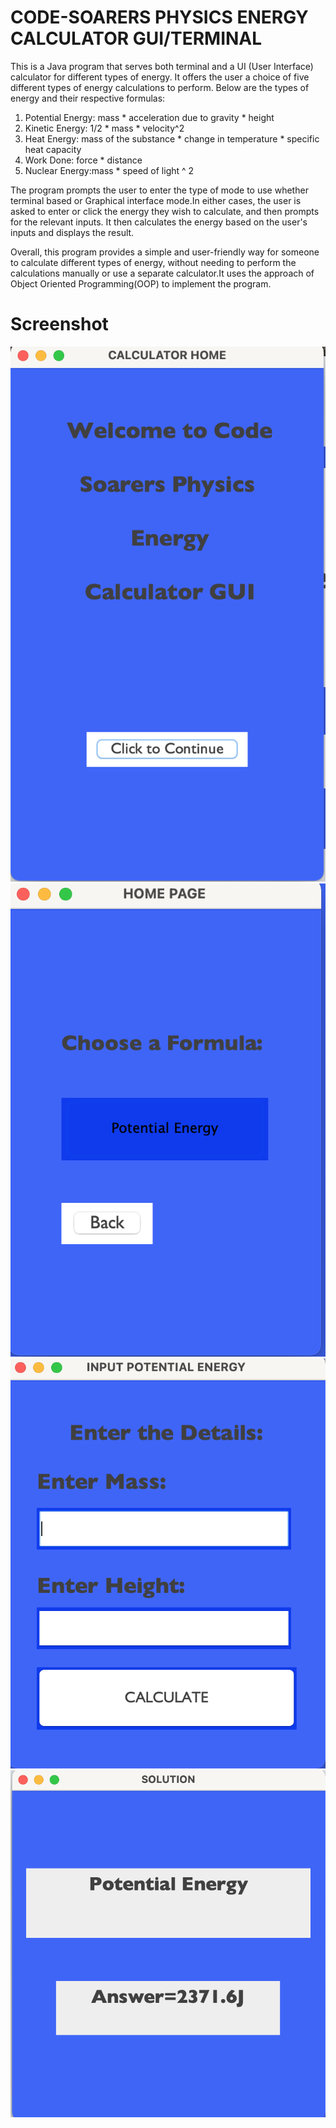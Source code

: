 # CODE-SOARERS PHYSICS ENERGY CALCULATOR GUI/TERMINAL
This is a Java program that serves  both terminal and a UI (User Interface) calculator for different types of energy. It offers the user a choice of five different types of energy calculations to perform.
Below are the types of energy and their respective formulas:

1. Potential Energy: mass * acceleration due to gravity * height
2. Kinetic Energy: 1/2 * mass * velocity^2
3. Heat Energy:  mass of the substance * change in temperature * specific heat capacity 
4. Work Done: force * distance 
5. Nuclear Energy:mass * speed of light ^ 2


The program prompts the user to enter the type of mode to use whether terminal based or Graphical interface mode.In either cases, the user is asked to enter or click the energy they wish to calculate, and then prompts for the relevant inputs. It then calculates the energy based on the user's inputs and displays the result.

Overall, this program provides a simple and user-friendly way for someone to calculate different types of energy, without needing to perform the calculations manually or use a separate calculator.It uses the approach of Object Oriented Programming(OOP) to implement the program.

# Screenshot

![](image1.png)
![](image2.png)
![](image3.png)
![](image4.png)
